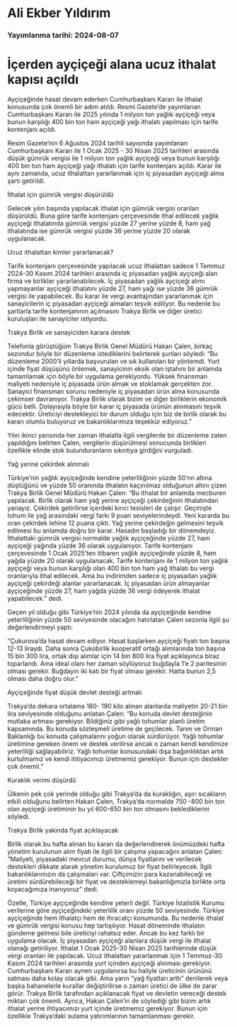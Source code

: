 # Ali Ekber Yıldırım

### Yayımlanma tarihi: 2024-08-07

# İçerden ayçiçeği alana ucuz ithalat kapısı açıldı

Ayçiçeğinde hasat devam ederken Cumhurbaşkanı Kararı ile ithalat konusunda çok önemli bir adım atıldı. Resmi Gazete’de yayımlanan Cumhurbaşkanı Kararı ile 2025 yılında 1 milyon ton yağlık ayçiçeği veya bunun karşılığı 400 bin ton ham ayçiçeği yağı ithalatı yapılması için tarife kontenjanı açıldı.

Resim Gazete’nin 6 Ağustos 2024 tarihli sayısında yayımlanan Cumhurbaşkanı Kararı ile 1 Ocak 2025 - 30 Nisan 2025 tarihleri arasında düşük gümrük vergisi ile 1 milyon ton yağlık ayçiçeği veya bunun karşılığı 400 bin ton ham ayçiçeği yağı ithalatı için tarife kontenjanı açıldı. Karar ile aynı zamanda, ucuz ithalattan yararlanmak için iç piyasadan ayçiçeği alma şartı getirildi.

İthalat için gümrük vergisi düşürüldü

Gelecek yılın başında yapılacak ithalat için gümrük vergisi oranları düşürüldü. Buna göre tarife kontenjanı çerçevesinde ithal edilecek yağlık ayçiçeği ithalatında gümrük vergisi yüzde 27 yerine yüzde 8, ham yağ ithalatında ise gümrük vergisi yüzde 36 yerine yüzde 20 olarak uygulanacak.

Ucuz ithalattan kimler yararlanacak?

Tarife kontenjanı çerçevesinde yapılacak ucuz ithalattan sadece 1 Temmuz 2024-30 Kasım 2024 tarihleri arasında iç piyasadan yağlık ayçiçeği alan firma ve birlikler yararlanabilecek. İç piyasadan yağlık ayçiçeği alımı yapmayanlar ayçiçeği ithalatını yüzde 27, ham yağı ise yüzde 36 gümrük vergisi ile yapabilecek. Bu karar ile vergi avantajından yararlanmak için sanayicilerin iç piyasadan ayçiçeği almaları teşvik ediliyor. Bu nedenle bu şartlarla tarife kontenjanının açılmasını Trakya Birlik ve diğer üretici kuruluşları ile sanayiciler istiyordu.

Trakya Birlik ve sanayiciden karara destek

Telefonla görüştüğüm Trakya Birlik Genel Müdürü Hakan Çalen, birkaç sezondur böyle bir düzenleme istediklerini belirterek şunları söyledi: “Bu düzenleme 2000’li yıllarda başvurulan ve sık kullanılan bir yöntemdi. Yurt içinde fiyat düşüşünü önlemek, sanayicinin eksik olan iştahını bir anlamda tamamlamak için böyle bir uygulama gerekiyordu. Yüksek finansman maliyeti nedeniyle iç piyasada ürün almak ve stoklamak gerçekten zor. Sanayici finansman sorunu nedeniyle iç piyasadan ürün alma konusunda çekimser davranıyor. Trakya Birlik olarak bizim ve diğer birliklerin ekonomik gücü belli. Dolayısıyla böyle bir karar iç piyasada ürünün alınmasını teşvik edecektir. Üreticiyi destekleyici bir durum olduğu için biz de birlik olarak bu kararı olumlu buluyoruz ve bakanlıklarımıza teşekkür ediyoruz.”

Yılın ikinci yarısında her zaman ithalatla ilgili vergilerde bir düzenleme zaten yapıldığını belirten Çalen, vergilerin düşürülmesi sonucunda birlikleri özellikle elinde stok bulunduranların sıkıntıya girdiğini vurguladı.

Yağ yerine çekirdek alınmalı

Türkiye’nin yağlık ayçiçeğinde kendine yeterliliğinin yüzde 50’nn altına düştüğünü ve yüzde 50 oranında ithalatın kaçınılmaz olduğunun altını çizen Trakya Birlik Genel Müdürü Hakan Çalen: “Bu ithalat bir anlamda mecburen yapılacak. Birlik olarak ham yağ yerine ayçiçeği çekirdeğinin ithalatından yanayız. Çekirdek getirilirse içerdeki kırıcı tesisleri de çalışır. Geçmişte tohum ile yağ arasındaki vergi farkı 9 puan seviyelerindeydi. Yeni kararda bu oran çekirdek lehine 12 puana çıktı. Yağ yerine çekirdeğin gelmesini teşvik edilmesi bu anlamda doğru bir karar. Hasadın başladığı bir dönemdeyiz. İthalattaki gümrük vergisi normalde yağlık ayçiçeğinde yüzde 27, ham ayçiçeği yağında yüzde 36 olarak uygulanıyor. Tarife kontenjanı çerçevesinde 1 Ocak 2025’ten itibaren yağlık ayçiçeğinde yüzde 8, ham yağda yüzde 20 olarak uygulanacak. Tarife kontenjanı ile 1 milyon ton yağlık ayçiçeği veya bunun karşılığı olan 400 bin ton ham yağ ithalatı bu vergi oranlarıyla ithal edilecek. Ama bu indirimden sadece iç piyasadan yağlık ayçiçeği çekirdeği alanlar yararlanacak. İç piyasadan ürün almayanlar ayçiçeğinde yüzde 27, ham yağda yüzde 36 vergi ödeyerek ithalat yapabilecek.” dedi.

Geçen yıl olduğu gibi Türkiye’nin 2024 yılında da ayçiçeğinde kendine yeterliliğinin yüzde 50 seviyesinde olacağını hatırlatan Çalen sezonla ilgili şu değerlendirmeyi yaptı:

“Çukurova’da hasat devam ediyor. Hasat başlarken ayçiçeği fiyatı ton başına 12-13 liraydı. Daha sonra Çukobirlik kooperatif ortağı alımlarında ton başına 15 bin 300 lira, ortak dışı alımlar için 14 bin 800 lira fiyat açıklayınca biraz toparlandı. Ama ideal olanı her zaman söylüyoruz buğdayla 1’e 2 paritesinin olması gerekir. Buğdayın iki katı bir fiyat olması gerekir. Hatta bunun 2,5 olması daha doğru olur.”

Ayçiçeğinde fiyat düşük devlet desteği artmalı

Trakya’da dekara ortalama 180- 190 kilo alınan alanlarda maliyetin 20-21 bin lira seviyesinde olduğunu anlatan Çalen: “Bu konuda devlet desteğinin mutlaka artması gerekiyor. Bildiğiniz gibi yağlı tohumlar planlı üretim kapsamında. Bu konuda sözleşmeli üretime de geçilecek. Tarım ve Orman Baklanlığı bu konuda çalışmalarını yoğun olarak sürdürüyor. Yağlı tohumlar üretimine gereken önem ve destek verilirse ancak o zaman kendi kendimize yeterliliği sağlayabiliriz. Yağlı tohumlar konusundaki dışa bağımlılıktan artık kurtulmamız ve kendi ihtiyacımızı üretmemiz gerekiyor. Bunun için destekler çok önemli.”

Kuraklık verimi düşürdü

Ülkenin pek çok yerinde olduğu gibi Trakya’da da kuraklığın, aşırı sıcakların etkili olduğunu belirten Hakan Çalen, Trakya’da normalde 750 -800 bin ton olan ayçiçeği üretiminin bu yıl 600-650 bin ton olmasını beklediklerini söyledi.

Trakya Birlik yakında fiyat açıklayacak

Birlik olarak bu hafta alınan bu kararı da değerlendirerek önümüzdeki hafta yönetim kurulunun alım fiyatı ile ilgili bir çalışma yapacağını anlatan Çalen: “Maliyeti, piyasadaki mevcut durumu, dünya fiyatlarını ve verilecek destekleri dikkate alarak yönetim kurulumuz bir fiyat belirleyecek. İlgili bakanlıklarımızın da çalışmaları var. Çiftçimizin para kazanabileceği ve üretimi sürdürebileceği bir fiyat ve desteklemeyi bakanlığımızla birlikte orta koyacağımıza inanıyoruz” dedi.

Özetle, Türkiye ayçiçeğinde kendine yeterli değil. Türkiye İstatistik Kurumu verilerine göre ayçiçeğindeki yeterlilik oranı yüzde 50 seviyesinde. Türkiye ayçiçeğinde hem ithalatçı hem de ihracatçı konumunda. Bu nedenle ithalat ve gümrük vergisi konusu hep tartışılıyor. Hasat döneminde ithalatın gündeme gelmesi bile üreticiyi rahatsız eder. Ancak bu kez farklı bir uygulama olacak. İç piyasadan ayçiçeği alanlara düşük vergi ile ithalat olanağı getiriliyor. İthalat 1 Ocak 2025-30 Nisan 2025 tarihlerinde düşük vergi oranları ile yapılacak. Ucuz ithalattan yararlanmak için 1 Temmuz-30 Kasım 2024 tarihleri arasında yurt içinden ayçiçeği alınması gerekiyor. Cumhurbaşkanı Kararı aynen uygulanırsa bu haliyle üreticinin ürününü satması daha kolay olacak gibi. Ama yarın “yağ fiyatları arttı” denilerek veya başka bahanelerle kurallar değiştirilirse o zaman üretici de ülke de zarar görür. Trakya Birlik tarafından açıklanacak fiyat ve devletin vereceği destek miktarı çok önemli. Ayrıca, Hakan Çalen’in de söylediği gibi bizim artık ithalat yerine ihtiyacımızı yurt içinde üretmemiz gerekiyor. Bunun için özellikle Trakya’daki sulama yatırımlarının tamamlanması gerekir.

